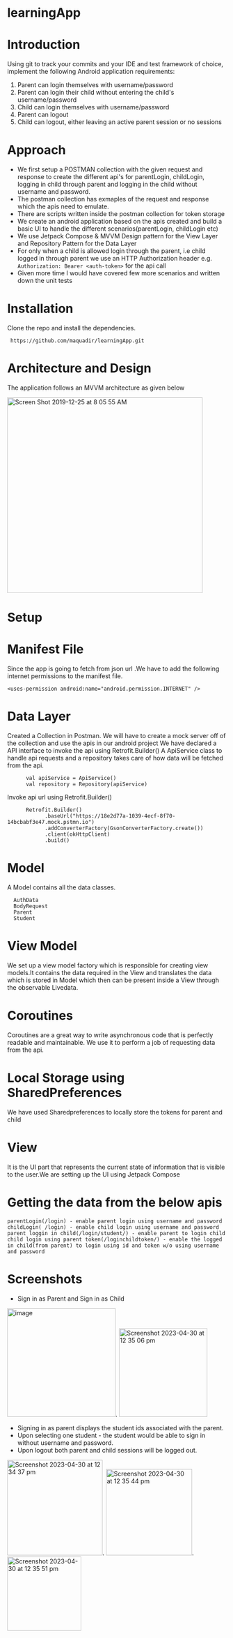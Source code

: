 # learningApp

# Introduction
Using git to track your commits and your IDE and test framework of choice, implement the following Android application requirements:

1. Parent can login themselves with username/password 
2. Parent can login their child without entering the child's username/password
3. Child can login themselves with username/password
4. Parent can logout
5. Child can logout, either leaving an active parent session or no sessions 

# Approach
- We first setup a POSTMAN collection with the given request and response to create the different api's for parentLogin, childLogin, logging in child through parent and logging in the child without username and password.
- The postman collection has exmaples of the request and response which the apis need to emulate.
- There are scripts written inside the postman collection for token storage
- We create an android application based on the apis created and build a basic UI to handle the different scenarios(parentLogin, childLogin etc)
- We use Jetpack Compose & MVVM Design pattern for the View Layer and Repository Pattern for the Data Layer 
- For only when a child is allowed login through the parent, i.e child logged in through parent we use an HTTP Authorization header e.g. `Authorization: Bearer <auth-token>` for the api call
- Given more time I would have covered few more scenarios and written down the unit tests


# Installation
Clone the repo and install the dependencies.

     https://github.com/maquadir/learningApp.git
  
# Architecture and Design
The application follows an MVVM architecture as given below

<img width="449" alt="Screen Shot 2019-12-25 at 8 05 55 AM" src="https://user-images.githubusercontent.com/19331629/71425127-6ca3cc00-26ed-11ea-98b5-a344b54b7050.png">

# Setup
# Manifest File
Since the app is going to fetch from json url .We have to add the following internet permissions to the manifest file.

    <uses-permission android:name="android.permission.INTERNET" />
  
# Data Layer
Created a Collection in Postman. We will have to create a mock server off of the collection and use the apis in our android project
We have declared a API interface to invoke the api using Retrofit.Builder()
A ApiService class to handle api requests and a repository takes care of how data will be fetched from the api.

          val apiService = ApiService()
          val repository = Repository(apiService)
          
Invoke api url using Retrofit.Builder()

          Retrofit.Builder()
                .baseUrl("https://18e2d77a-1039-4ecf-8f70-14bcbabf3e47.mock.pstmn.io")
                .addConverterFactory(GsonConverterFactory.create())
                .client(okHttpClient)
                .build()
# Model
A Model contains all the data classes. 
     
      AuthData
      BodyRequest
      Parent
      Student

# View Model
We set up a view model factory which is responsible for creating view models.It contains the data required in the View and translates the data which is stored in Model which then can be present inside a View through the observable Livedata.

# Coroutines
Coroutines are a great way to write asynchronous code that is perfectly readable and maintainable. We use it to perform a job of requesting data from the api.

# Local Storage using SharedPreferences
We have used Sharedpreferences to locally store the tokens for parent and child

# View
It is the UI part that represents the current state of information that is visible to the user.We are setting up the UI using Jetpack Compose

# Getting the data from the below apis
  
    parentLogin(/login) - enable parent login using username and password
    childLogin( /login) - enable child login using username and password
    parent loggin in child(/login/student/) - enable parent to login child
    child login using parent token(/loginchildtoken/) - enable the logged in child(from parent) to login using id and token w/o using username and password


# Screenshots

- Sign in as Parent and Sign in as Child

<img width="249" alt="image" src="https://user-images.githubusercontent.com/19331629/235332814-3ff0a025-44b0-483b-a481-a65aaa51ed72.png">.  <img width="203" alt="Screenshot 2023-04-30 at 12 35 06 pm" src="https://user-images.githubusercontent.com/19331629/235332844-06d82e18-efef-4488-8a27-c18797f5c5da.png">


- Signing in as parent displays the student ids associated with the parent.
- Upon selecting one student - the student would be able to sign in without username and password.
- Upon logout both parent and child sessions will be logged out.

<img width="219" alt="Screenshot 2023-04-30 at 12 34 37 pm" src="https://user-images.githubusercontent.com/19331629/235332847-24c621ee-640b-4e34-b970-77f0512168bd.png">. <img width="198" alt="Screenshot 2023-04-30 at 12 35 44 pm" src="https://user-images.githubusercontent.com/19331629/235332871-8f03f1c5-e9a9-4258-988f-003ce267afa4.png">. <img width="170" alt="Screenshot 2023-04-30 at 12 35 51 pm" src="https://user-images.githubusercontent.com/19331629/235332885-fa518224-9aba-4f71-aaf8-47518ba914ec.png">



